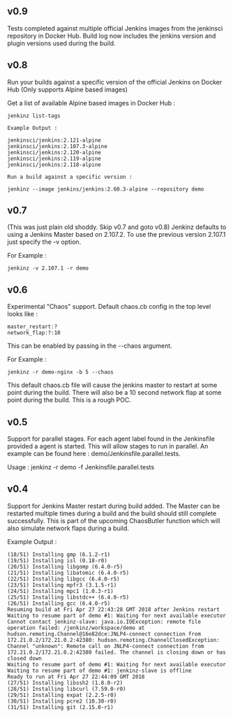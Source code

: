 ## v0.9

Tests completed against multiple official Jenkins images from the jenkinsci repository in Docker Hub.  Build log now includes the jenkins version and plugin versions used during the build.

## v0.8

Run your builds against a specific version of the official Jenkins on Docker Hub (Only supports Alpine based images)

Get a list of available Alpine based images in Docker Hub :

```
jenkinz list-tags

Example Output : 

jenkinsci/jenkins:2.121-alpine
jenkinsci/jenkins:2.107.3-alpine
jenkinsci/jenkins:2.120-alpine
jenkinsci/jenkins:2.119-alpine
jenkinsci/jenkins:2.118-alpine

Run a build against a specific version :

jenkinz --image jenkins/jenkins:2.60.3-alpine --repository demo
```


## v0.7

(This was just plain old shoddy. Skip v0.7 and goto v0.8)
Jenkinz defaults to using a Jenkins Master based on 2.107.2. To use the previous version 2.107.1 just specify the -v option.

For Example :
```
jenkinz -v 2.107.1 -r demo 
```

## v0.6

Experimental "Chaos" support.  Default chaos.cb config in the top level looks like : 
```
master_restart:?
network_flap:?:10
```

This can be enabled by passing in the --chaos argument. 

For Example :
```
jenkinz -r demo-nginx -b 5 --chaos
```

This default chaos.cb file will cause the jenkins master to restart at some point during the build. There will also be a 10 second network flap at some point during the build. This is a rough POC.

## v0.5

Support for parallel stages. For each agent label found in the Jenkinsfile provided a agent is started. This will allow stages to run in parallel.  An example can be found here : demo/Jenkinsfile.parallel.tests.

Usage : jenkinz -r demo -f Jenkinsfile.parallel.tests

## v0.4

Support for Jenkins Master restart during build added. The Master can be restarted multiple times during a build and the build should still complete successfully. This is part of the upcoming ChaosButler function which will also simulate network flaps during a build.

Example Output :
```
(18/51) Installing gmp (6.1.2-r1)
(19/51) Installing isl (0.18-r0)
(20/51) Installing libgomp (6.4.0-r5)
(21/51) Installing libatomic (6.4.0-r5)
(22/51) Installing libgcc (6.4.0-r5)
(23/51) Installing mpfr3 (3.1.5-r1)
(24/51) Installing mpc1 (1.0.3-r1)
(25/51) Installing libstdc++ (6.4.0-r5)
(26/51) Installing gcc (6.4.0-r5)
Resuming build at Fri Apr 27 22:43:28 GMT 2018 after Jenkins restart
Waiting to resume part of demo #1: Waiting for next available executor
Cannot contact jenkinz-slave: java.io.IOException: remote file operation failed: /jenkinz/workspace/demo at hudson.remoting.Channel@16e82dce:JNLP4-connect connection from 172.21.0.2/172.21.0.2:42380: hudson.remoting.ChannelClosedException: Channel "unknown": Remote call on JNLP4-connect connection from 172.21.0.2/172.21.0.2:42380 failed. The channel is closing down or has closed down
Waiting to resume part of demo #1: Waiting for next available executor
Waiting to resume part of demo #1: jenkinz-slave is offline
Ready to run at Fri Apr 27 22:44:09 GMT 2018
(27/51) Installing libssh2 (1.8.0-r2)
(28/51) Installing libcurl (7.59.0-r0)
(29/51) Installing expat (2.2.5-r0)
(30/51) Installing pcre2 (10.30-r0)
(31/51) Installing git (2.15.0-r1)
```
